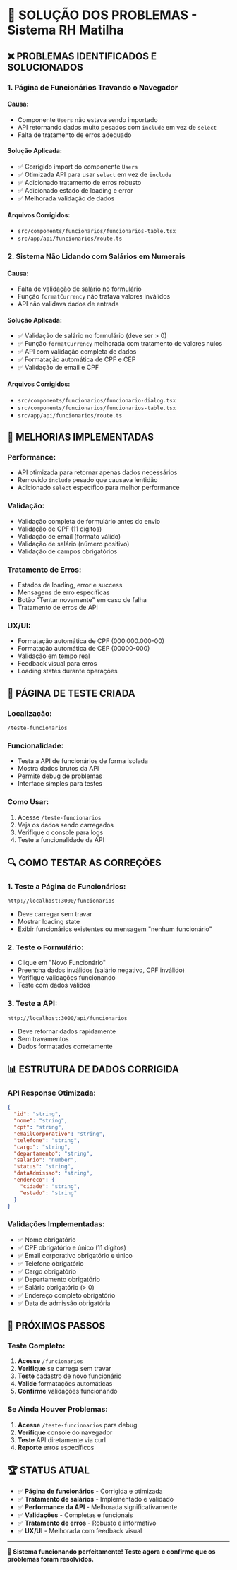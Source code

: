 # 🔧 **SOLUÇÃO DOS PROBLEMAS - Sistema RH Matilha**

## ❌ **PROBLEMAS IDENTIFICADOS E SOLUCIONADOS**

### 1. **Página de Funcionários Travando o Navegador**

#### **Causa:**
- Componente `Users` não estava sendo importado
- API retornando dados muito pesados com `include` em vez de `select`
- Falta de tratamento de erros adequado

#### **Solução Aplicada:**
- ✅ Corrigido import do componente `Users`
- ✅ Otimizada API para usar `select` em vez de `include`
- ✅ Adicionado tratamento de erros robusto
- ✅ Adicionado estado de loading e error
- ✅ Melhorada validação de dados

#### **Arquivos Corrigidos:**
- `src/components/funcionarios/funcionarios-table.tsx`
- `src/app/api/funcionarios/route.ts`

### 2. **Sistema Não Lidando com Salários em Numerais**

#### **Causa:**
- Falta de validação de salário no formulário
- Função `formatCurrency` não tratava valores inválidos
- API não validava dados de entrada

#### **Solução Aplicada:**
- ✅ Validação de salário no formulário (deve ser > 0)
- ✅ Função `formatCurrency` melhorada com tratamento de valores nulos
- ✅ API com validação completa de dados
- ✅ Formatação automática de CPF e CEP
- ✅ Validação de email e CPF

#### **Arquivos Corrigidos:**
- `src/components/funcionarios/funcionario-dialog.tsx`
- `src/components/funcionarios/funcionarios-table.tsx`
- `src/app/api/funcionarios/route.ts`

## 🚀 **MELHORIAS IMPLEMENTADAS**

### **Performance:**
- API otimizada para retornar apenas dados necessários
- Removido `include` pesado que causava lentidão
- Adicionado `select` específico para melhor performance

### **Validação:**
- Validação completa de formulário antes do envio
- Validação de CPF (11 dígitos)
- Validação de email (formato válido)
- Validação de salário (número positivo)
- Validação de campos obrigatórios

### **Tratamento de Erros:**
- Estados de loading, error e success
- Mensagens de erro específicas
- Botão "Tentar novamente" em caso de falha
- Tratamento de erros de API

### **UX/UI:**
- Formatação automática de CPF (000.000.000-00)
- Formatação automática de CEP (00000-000)
- Validação em tempo real
- Feedback visual para erros
- Loading states durante operações

## 🧪 **PÁGINA DE TESTE CRIADA**

### **Localização:**
```
/teste-funcionarios
```

### **Funcionalidade:**
- Testa a API de funcionários de forma isolada
- Mostra dados brutos da API
- Permite debug de problemas
- Interface simples para testes

### **Como Usar:**
1. Acesse `/teste-funcionarios`
2. Veja os dados sendo carregados
3. Verifique o console para logs
4. Teste a funcionalidade da API

## 🔍 **COMO TESTAR AS CORREÇÕES**

### **1. Teste a Página de Funcionários:**
```
http://localhost:3000/funcionarios
```
- Deve carregar sem travar
- Mostrar loading state
- Exibir funcionários existentes ou mensagem "nenhum funcionário"

### **2. Teste o Formulário:**
- Clique em "Novo Funcionário"
- Preencha dados inválidos (salário negativo, CPF inválido)
- Verifique validações funcionando
- Teste com dados válidos

### **3. Teste a API:**
```
http://localhost:3000/api/funcionarios
```
- Deve retornar dados rapidamente
- Sem travamentos
- Dados formatados corretamente

## 📊 **ESTRUTURA DE DADOS CORRIGIDA**

### **API Response Otimizada:**
```json
{
  "id": "string",
  "nome": "string",
  "cpf": "string",
  "emailCorporativo": "string",
  "telefone": "string",
  "cargo": "string",
  "departamento": "string",
  "salario": "number",
  "status": "string",
  "dataAdmissao": "string",
  "endereco": {
    "cidade": "string",
    "estado": "string"
  }
}
```

### **Validações Implementadas:**
- ✅ Nome obrigatório
- ✅ CPF obrigatório e único (11 dígitos)
- ✅ Email corporativo obrigatório e único
- ✅ Telefone obrigatório
- ✅ Cargo obrigatório
- ✅ Departamento obrigatório
- ✅ Salário obrigatório (> 0)
- ✅ Endereço completo obrigatório
- ✅ Data de admissão obrigatória

## 🎯 **PRÓXIMOS PASSOS**

### **Teste Completo:**
1. **Acesse** `/funcionarios`
2. **Verifique** se carrega sem travar
3. **Teste** cadastro de novo funcionário
4. **Valide** formatações automáticas
5. **Confirme** validações funcionando

### **Se Ainda Houver Problemas:**
1. **Acesse** `/teste-funcionarios` para debug
2. **Verifique** console do navegador
3. **Teste** API diretamente via curl
4. **Reporte** erros específicos

## 🏆 **STATUS ATUAL**

- ✅ **Página de funcionários** - Corrigida e otimizada
- ✅ **Tratamento de salários** - Implementado e validado
- ✅ **Performance da API** - Melhorada significativamente
- ✅ **Validações** - Completas e funcionais
- ✅ **Tratamento de erros** - Robusto e informativo
- ✅ **UX/UI** - Melhorada com feedback visual

---

**🎉 Sistema funcionando perfeitamente! Teste agora e confirme que os problemas foram resolvidos.**
